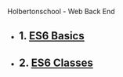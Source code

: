Holbertonschool - Web Back End

* ## 1. [ES6 Basics](./ES6_basic/)
* ## 2. [ES6 Classes](./ES6_classes/)